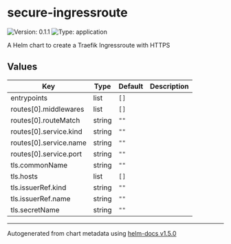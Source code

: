 # secure-ingressroute

![Version: 0.1.1](https://img.shields.io/badge/Version-0.1.1-informational?style=flat-square) ![Type: application](https://img.shields.io/badge/Type-application-informational?style=flat-square)

A Helm chart to create a Traefik Ingressroute with HTTPS

## Values

| Key | Type | Default | Description |
|-----|------|---------|-------------|
| entrypoints | list | `[]` |  |
| routes[0].middlewares | list | `[]` |  |
| routes[0].routeMatch | string | `""` |  |
| routes[0].service.kind | string | `""` |  |
| routes[0].service.name | string | `""` |  |
| routes[0].service.port | string | `""` |  |
| tls.commonName | string | `""` |  |
| tls.hosts | list | `[]` |  |
| tls.issuerRef.kind | string | `""` |  |
| tls.issuerRef.name | string | `""` |  |
| tls.secretName | string | `""` |  |

----------------------------------------------
Autogenerated from chart metadata using [helm-docs v1.5.0](https://github.com/norwoodj/helm-docs/releases/v1.5.0)
